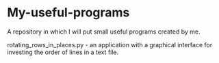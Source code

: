 # My-useful-programs
A repository in which I will put small useful programs created by me.

rotating_rows_in_places.py - an application with a graphical interface for investing the order of lines in a text file.
